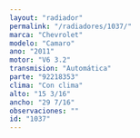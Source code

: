 ```yaml
---
layout: "radiador"
permalink: "/radiadores/1037/"
marca: "Chevrolet"
modelo: "Camaro"
ano: "2011"
motor: "V6 3.2"
transmision: "Automática"
parte: "92218353"
clima: "Con clima"
alto: "15 3/16"
ancho: "29 7/16"
observaciones: ""
id: "1037"
---
```


